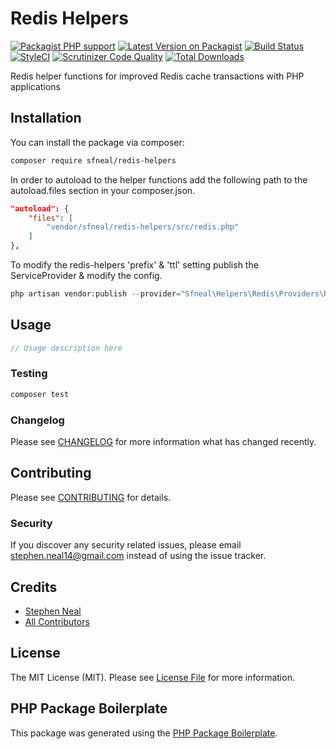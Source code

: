 # Redis Helpers

[![Packagist PHP support](https://img.shields.io/packagist/php-v/sfneal/redis-helpers)](https://packagist.org/packages/sfneal/redis-helpers)
[![Latest Version on Packagist](https://img.shields.io/packagist/v/sfneal/redis-helpers.svg?style=flat-square)](https://packagist.org/packages/sfneal/redis-helpers)
[![Build Status](https://travis-ci.com/sfneal/redis-helpers.svg?branch=master&style=flat-square)](https://travis-ci.com/sfneal/redis-helpers)
[![StyleCI](https://github.styleci.io/repos/288488301/shield?branch=master)](https://github.styleci.io/repos/288488301?branch=master)
[![Scrutinizer Code Quality](https://scrutinizer-ci.com/g/sfneal/redis-helpers/badges/quality-score.png?b=master)](https://scrutinizer-ci.com/g/sfneal/redis-helpers/?branch=master)
[![Total Downloads](https://img.shields.io/packagist/dt/sfneal/redis-helpers.svg?style=flat-square)](https://packagist.org/packages/sfneal/redis-helpers)

Redis helper functions for improved Redis cache transactions with PHP applications



## Installation

You can install the package via composer:

```bash
composer require sfneal/redis-helpers
```

In order to autoload to the helper functions add the following path to the autoload.files section in your composer.json.

```json
"autoload": {
    "files": [
        "vendor/sfneal/redis-helpers/src/redis.php"
    ]
},
```

To modify the redis-helpers 'prefix' & 'ttl' setting publish the ServiceProvider & modify the config.

``` php
php artisan vendor:publish --provider="Sfneal\Helpers\Redis\Providers\RedisHelpersServiceProvider"
```

## Usage

``` php
// Usage description here
```

### Testing

``` bash
composer test
```

### Changelog

Please see [CHANGELOG](CHANGELOG.md) for more information what has changed recently.

## Contributing

Please see [CONTRIBUTING](CONTRIBUTING.md) for details.

### Security

If you discover any security related issues, please email stephen.neal14@gmail.com instead of using the issue tracker.

## Credits

- [Stephen Neal](https://github.com/sfneal)
- [All Contributors](../../contributors)

## License

The MIT License (MIT). Please see [License File](LICENSE.md) for more information.

## PHP Package Boilerplate

This package was generated using the [PHP Package Boilerplate](https://laravelpackageboilerplate.com).
